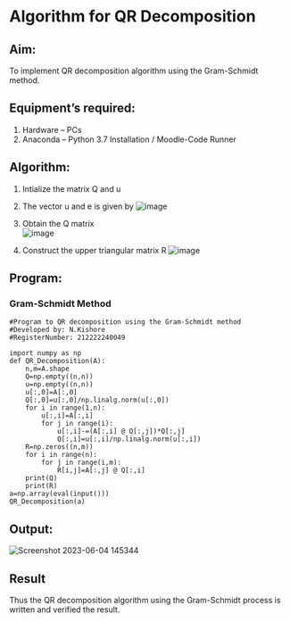 # Algorithm for QR Decomposition
## Aim:
To implement QR decomposition algorithm using the Gram-Schmidt method.
## Equipment’s required:
1.	Hardware – PCs
2.	Anaconda – Python 3.7 Installation / Moodle-Code Runner
## Algorithm:
1.	Intialize the matrix Q and u

2.	The vector u and e is given by
	![image](https://github.com/nkishore2210/QRdecomposition/assets/118707090/40669b13-110e-4af5-9b9a-f1df65fa5a2a)

3.	Obtain the Q matrix   
    ![image](https://github.com/nkishore2210/QRdecomposition/assets/118707090/1bfd2874-1cf9-4287-b12d-342dc5ea6a5d)

4.	Construct the upper triangular matrix R
    ![image](https://github.com/nkishore2210/QRdecomposition/assets/118707090/aff17903-2393-4512-aa06-61cf748fb402)

## Program:
### Gram-Schmidt Method
```
#Program to QR decomposition using the Gram-Schmidt method
#Developed by: N.Kishore
#RegisterNumber: 212222240049

import numpy as np
def QR_Decomposition(A):
    n,m=A.shape
    Q=np.empty((n,n))
    u=np.empty((n,n))
    u[:,0]=A[:,0]
    Q[:,0]=u[:,0]/np.linalg.norm(u[:,0])
    for i in range(1,n):
        u[:,i]=A[:,i]
        for j in range(i):
            u[:,i]-=(A[:,i] @ Q[:,j])*Q[:,j]
            Q[:,i]=u[:,i]/np.linalg.norm(u[:,i])
    R=np.zeros((n,m))
    for i in range(n):
        for j in range(i,m):
            R[i,j]=A[:,j] @ Q[:,i]
    print(Q)
    print(R)
a=np.array(eval(input()))
QR_Decomposition(a)
```

## Output:

![Screenshot 2023-06-04 145344](https://github.com/nkishore2210/QRdecomposition/assets/118707090/807c7c82-f5cf-4110-acc3-9b203444a8be)

## Result
Thus the QR decomposition algorithm using the Gram-Schmidt process is written and verified the result.

